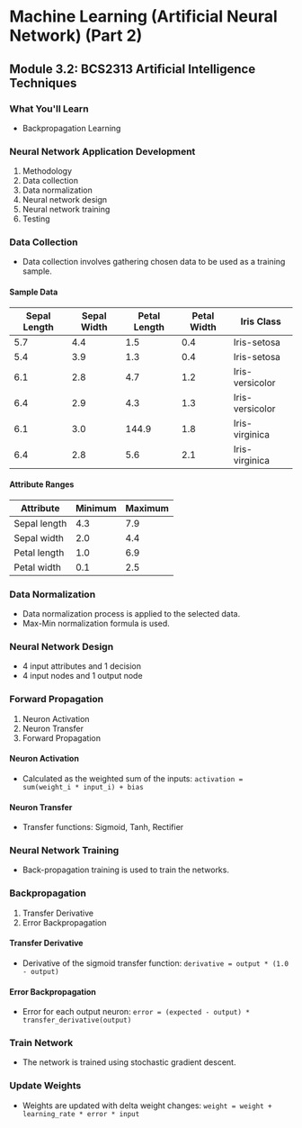 # Machine Learning (Artificial Neural Network) (Part 2)

## Module 3.2: BCS2313 Artificial Intelligence Techniques

### What You'll Learn
- Backpropagation Learning

### Neural Network Application Development
1. Methodology
2. Data collection
3. Data normalization
4. Neural network design
5. Neural network training
6. Testing

### Data Collection
- Data collection involves gathering chosen data to be used as a training sample.

#### Sample Data
| Sepal Length | Sepal Width | Petal Length | Petal Width | Iris Class     |
|--------------|-------------|--------------|-------------|----------------|
| 5.7          | 4.4         | 1.5          | 0.4         | Iris-setosa    |
| 5.4          | 3.9         | 1.3          | 0.4         | Iris-setosa    |
| 6.1          | 2.8         | 4.7          | 1.2         | Iris-versicolor|
| 6.4          | 2.9         | 4.3          | 1.3         | Iris-versicolor|
| 6.1          | 3.0         | 144.9        | 1.8         | Iris-virginica |
| 6.4          | 2.8         | 5.6          | 2.1         | Iris-virginica |

#### Attribute Ranges
| Attribute    | Minimum | Maximum |
|--------------|---------|---------|
| Sepal length | 4.3     | 7.9     |
| Sepal width  | 2.0     | 4.4     |
| Petal length | 1.0     | 6.9     |
| Petal width  | 0.1     | 2.5     |

### Data Normalization
- Data normalization process is applied to the selected data.
- Max-Min normalization formula is used.

### Neural Network Design
- 4 input attributes and 1 decision
- 4 input nodes and 1 output node

### Forward Propagation
1. Neuron Activation
2. Neuron Transfer
3. Forward Propagation

#### Neuron Activation
- Calculated as the weighted sum of the inputs: `activation = sum(weight_i * input_i) + bias`

#### Neuron Transfer
- Transfer functions: Sigmoid, Tanh, Rectifier

### Neural Network Training
- Back-propagation training is used to train the networks.

### Backpropagation
1. Transfer Derivative
2. Error Backpropagation

#### Transfer Derivative
- Derivative of the sigmoid transfer function: `derivative = output * (1.0 - output)`

#### Error Backpropagation
- Error for each output neuron: `error = (expected - output) * transfer_derivative(output)`

### Train Network
- The network is trained using stochastic gradient descent.

### Update Weights
- Weights are updated with delta weight changes: `weight = weight + learning_rate * error * input`
